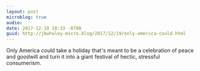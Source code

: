 ```yaml
---
layout: post
microblog: true
audio: 
date: 2017-12-18 20:33 -0700
guid: http://jbwhaley.micro.blog/2017/12/19/only-america-could.html
---
```

Only America could take a holiday that's meant to be a celebration of peace and goodwill and turn it into a giant festival of hectic, stressful consumerism.
